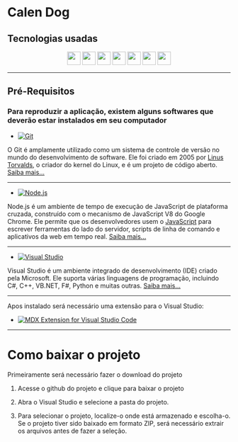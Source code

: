 # Calen Dog

## Tecnologias usadas

<div align="center">
<img src="https://user-images.githubusercontent.com/25181517/192108891-d86b6220-e232-423a-bf5f-90903e6887c3.png" height="30em"/>
<img src="https://user-images.githubusercontent.com/25181517/192108372-f71d70ac-7ae6-4c0d-8395-51d8870c2ef0.png" height="30em"/>
<img src="https://user-images.githubusercontent.com/25181517/183890598-19a0ac2d-e88a-4005-a8df-1ee36782fde1.png" height="30em"/>
<img src="https://user-images.githubusercontent.com/25181517/183897015-94a058a6-b86e-4e42-a37f-bf92061753e5.png" height="30em"/>
<img src="https://github.com/storybookjs.png" height="30em"/>
<img src="https://user-images.githubusercontent.com/25181517/189715289-df3ee512-6eca-463f-a0f4-c10d94a06b2f.png" height="30em"/>
<img src="https://github.com/mdx-js.png" height="30em"/>
</div>

---

## Pré-Requisitos

### Para reproduzir a aplicação, existem alguns softwares que deverão estar instalados em seu computador

- [![Git](https://img.shields.io/badge/Git-Repository-orange.svg)](https://git-scm.com/)

O Git é amplamente utilizado como um sistema de controle de versão no mundo do desenvolvimento de software. Ele foi criado em 2005 por <a href="https://github.com/torvalds">Linus Torvalds</a>, o criador do kernel do Linux, e é um projeto de código aberto. <a href="https://git-scm.com/book/pt-br/v2/Come%C3%A7ando-Uma-Breve-Hist%C3%B3ria-do-Git">Saiba mais...</a>

---

- [![Node.js](https://img.shields.io/badge/Node.js-Download-brightgreen)](https://nodejs.org/en/download/)

Node.js é um ambiente de tempo de execução de JavaScript de plataforma cruzada, construído com o mecanismo de JavaScript V8 do Google Chrome. Ele permite que os desenvolvedores usem o <a href="https://github.com/topics/javascript">JavaScript</a> para escrever ferramentas do lado do servidor, scripts de linha de comando e aplicativos da web em tempo real. <a href="https://pt.wikipedia.org/wiki/Node.js">Saiba mais...</a>

---

- [![Visual Studio](https://img.shields.io/badge/Visual%20Studio-Download-blue.svg)](https://visualstudio.microsoft.com/downloads/)

Visual Studio é um ambiente integrado de desenvolvimento (IDE) criado pela Microsoft. Ele suporta várias linguagens de programação, incluindo C#, C++, VB.NET, F#, Python e muitas outras. <a href="https://learn.microsoft.com/pt-br/visualstudio/get-started/visual-studio-ide?view=vs-2022">Saiba mais...</a>

---

Apos instalado será necessário uma extensão para o Visual Studio:

- [![MDX Extension for Visual Studio Code](https://img.shields.io/visual-studio-marketplace/v/silvenon.mdx?label=MDX%20Extension&color=blue)](https://marketplace.visualstudio.com/items?itemName=silvenon.mdx)

---

# Como baixar o projeto

Primeiramente será necessário fazer o download do projeto

1. Acesse o github do projeto e clique para baixar o projeto

2. Abra o Visual Studio e selecione a pasta do projeto.

3. Para selecionar o projeto, localize-o onde está armazenado e escolha-o. Se o projeto tiver sido baixado em formato ZIP, será necessário extrair os arquivos antes de fazer a seleção.
<!--
---

> Implementar descrição do projeto

---

> Implementar rodando o projeto localmente

---

> Implementar como fazer deploy

---

> Implementar contribuições
-->